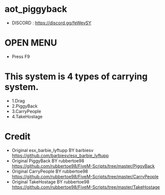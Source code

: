 # aot_piggyback
- DISCORD : https://discord.gg/feWevSY

# OPEN MENU
- Press F9

# This system is 4 types of carrying system.
- 1.Drag
- 2.PiggyBack
- 3.CarryPeople
- 4.TakeHostage

# Credit
- Original esx_barbie_lyftupp BY barbiesv https://github.com/barbiesv/esx_barbie_lyftupp
- Original PiggyBack BY rubbertoe98 https://github.com/rubbertoe98/FiveM-Scripts/tree/master/PiggyBack
- Original CarryPeople BY rubbertoe98 https://github.com/rubbertoe98/FiveM-Scripts/tree/master/CarryPeople
- Original TakeHostage BY rubbertoe98 https://github.com/rubbertoe98/FiveM-Scripts/tree/master/TakeHostage

